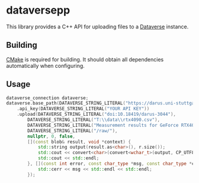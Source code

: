 # dataversepp
This library provides a C++ API for uploading files to a [Dataverse](https://github.com/IQSS/dataverse) instance.

## Building
[CMake](https://cmake.org/) is required for building. It should obtain all dependencies automatically when configuring.

## Usage
```c++
dataverse_connection dataverse;
dataverse.base_path(DATAVERSE_STRING_LITERAL("https://darus.uni-stuttgart.de/api"))
    .api_key(DATAVERSE_STRING_LITERAL("YOUR API KEY"))
    .upload(DATAVERSE_STRING_LITERAL("doi:10.18419/darus-3044"),
        DATAVERSE_STRING_LITERAL("T:\\data\\rtx4090.csv"),
        DATAVERSE_STRING_LITERAL("Measurement results for GeForce RTX4090"),
        DATAVERSE_STRING_LITERAL("/raw/"),
        nullptr, 0, false,
        [](const blob& result, void *context) {
            std::string output(result.as<char>(), r.size());
            std::cout << convert<char>(convert<wchar_t>(output, CP_UTF8), CP_OEMCP) << std::endl;
            std::cout << std::endl;
        }, [](const int error, const char_type *msg, const char_type *cat, void *context) {
            std::cerr << msg << std::endl << std::endl;
        });
```
